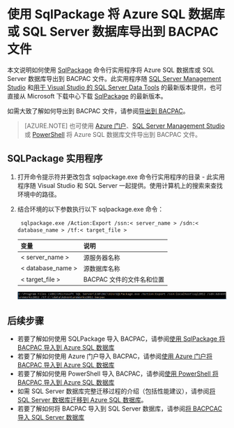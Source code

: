 <properties
    pageTitle="SqlPackage：将 SQL Server 数据库导出到 BACPAC 文件 (Azure) | Azure"
    description="本文说明如何使用 SqlPackage 命令行实用程序将 SQL Server 数据库导出到 BACPAC 文件。"
    keywords="Azure SQL 数据库, 数据库迁移, 导出数据库, 导出 BACPAC 文件, sqlpackage"
    services="sql-database"
    documentationcenter=""
    author="CarlRabeler"
    manager="jhubbard"
    editor="" />
<tags
    ms.assetid="7b9541c5-5590-4c70-ad36-73007389f6dc"
    ms.service="sql-database"
    ms.custom="migrate and move"
    ms.devlang="NA"
    ms.topic="article"
    ms.tgt_pltfrm="NA"
    ms.workload="sqldb-migrate"
    ms.date="02/07/2017"
    wacn.date="03/24/2017"
    ms.author="carlrab" />  


# 使用 SqlPackage 将 Azure SQL 数据库或 SQL Server 数据库导出到 BACPAC 文件

本文说明如何使用 [SqlPackage](https://msdn.microsoft.com/zh-cn/library/hh550080.aspx) 命令行实用程序将 Azure SQL 数据库或 SQL Server 数据库导出到 BACPAC 文件。此实用程序随 [SQL Server Management Studio](https://msdn.microsoft.com/zh-cn/library/mt238290.aspx) 和[用于 Visual Studio 的 SQL Server Data Tools](https://msdn.microsoft.com/zh-cn/library/mt204009.aspx) 的最新版本提供，也可直接从 Microsoft 下载中心下载 [SqlPackage](https://www.microsoft.com/download/details.aspx?id=53876) 的最新版本。

如需大致了解如何导出到 BACPAC 文件，请参阅[导出到 BACPAC](/documentation/articles/sql-database-export/)。

> [AZURE.NOTE]
>也可使用 [Azure 门户](/documentation/articles/sql-database-export-portal/)、[SQL Server Management Studio](/documentation/articles/sql-database-export-ssms/) 或 [PowerShell](/documentation/articles/sql-database-export-powershell/) 将 Azure SQL 数据库文件导出到 BACPAC 文件。

## SQLPackage 实用程序

1. 打开命令提示符并更改包含 sqlpackage.exe 命令行实用程序的目录 - 此实用程序随 Visual Studio 和 SQL Server 一起提供。使用计算机上的搜索来查找环境中的路径。
2. 结合环境的以下参数执行以下 sqlpackage.exe 命令：
   
		sqlpackage.exe /Action:Export /ssn:< server_name > /sdn:< database_name > /tf:< target_file >

   
   | 变量 | 说明 | 
   | --- | --- | 
   | < server\_name > |源服务器名称 | 
   | < database\_name > |源数据库名称 | 
   | < target\_file > |BACPAC 文件的文件名和位置 |
   
   ![通过“任务”菜单导出数据层应用程序](./media/sql-database-cloud-migrate/TestForCompatibilityUsingSQLPackage01b.png)  


## 后续步骤

* 若要了解如何使用 SQLPackage 导入 BACPAC，请参阅[使用 SqlPackage 将 BACPAC 导入到 Azure SQL 数据库](/documentation/articles/sql-database-import-sqlpackage/)
* 若要了解如何使用 Azure 门户导入 BACPAC，请参阅[使用 Azure 门户将 BACPAC 导入到 Azure SQL 数据库](/documentation/articles/sql-database-import-portal/)
* 若要了解如何使用 PowerShell 导入 BACPAC，请参阅[使用 PowerShell 将 BACPAC 导入到 Azure SQL 数据库](/documentation/articles/sql-database-import-powershell/)
* 如需 SQL Server 数据库完整迁移过程的介绍（包括性能建议），请参阅[将 SQL Server 数据库迁移到 Azure SQL 数据库](/documentation/articles/sql-database-cloud-migrate/)。
* 若要了解如何将 BACPAC 导入到 SQL Server 数据库，请参阅[将 BACPCAC 导入 SQL Server 数据库](https://msdn.microsoft.com/zh-cn/library/hh710052.aspx)

<!---HONumber=Mooncake_0320_2017-->